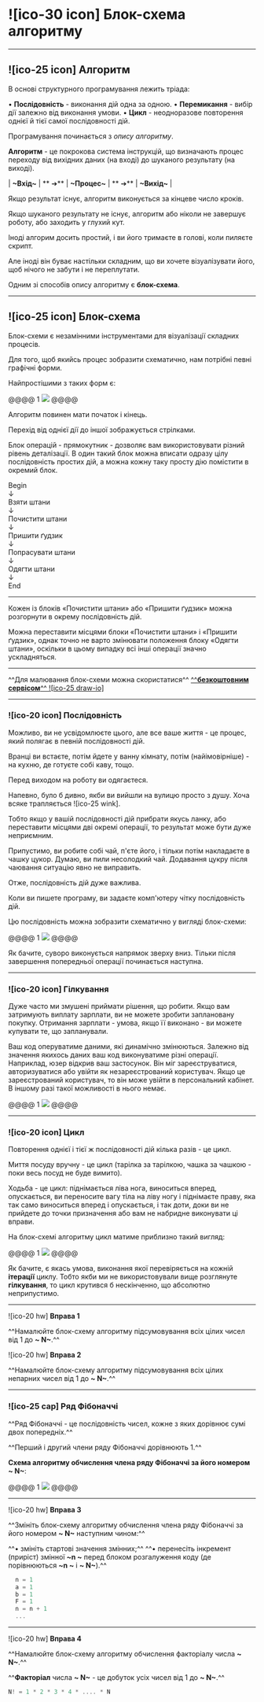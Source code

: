 # ![ico-30 icon] Блок-схема алгоритму

______________________________________________________________________

## ![ico-25 icon] Алгоритм

В основі структурного програмування лежить тріада:

• **Послідовність** - виконання дій одна за одною.
• **Перемикання** - вибір дії залежно від виконання умови.
• **Цикл** - неодноразове повторення однієї й тієї самої послідовності дій.


Програмування починається з _опису алгоритму_.

**Алгоритм** - це покрокова система інструкцій, що визначають процес переходу від вихідних даних (на вході) до шуканого результату (на виході).

| **~Вхід~** | ** ➔** | **~Процес~** | ** ➔** | **~Вихід~** |

Якщо результат існує, алгоритм виконується за кінцеве число кроків.

Якщо шуканого результату не існує, алгоритм або ніколи не завершує роботу, або заходить у глухий кут.

Іноді алгорим досить простий, і ви його тримаєте в голові, коли пиляєте скрипт.

Але іноді він буває настільки складним, що ви хочете візуалізувати його, щоб нічого не забути і не переплутати.

Одним зі способів опису алгоритму є **блок-схема**.


________________________________________________________________________________

## ![ico-25 icon] Блок-схема

Блок-схеми є незамінними інструментами для візуалізації складних процесів.

Для того, щоб якийсь процес зобразити схематично, нам потрібні певні графічні форми.

Найпростішими з таких форм є:

@@@@ 1
![](illustrations/flowchart-symbols.svg)
@@@@

Алгоритм повинен мати початок і кінець.

Перехід від однієї дії до іншої зображується стрілками.

Блок операцій - прямокутник - дозволяє вам використовувати різний рівень деталізації. В один такий блок можна вписати одразу цілу послідовність простих дій, а можна кожну таку просту дію помістити в окремий блок.

<div class="flowchart-endpoints">Begin<div>
<div class="flowchart-arrow">↓</div>
<div class="flowchart-process">Взяти штани<div>
<div class="flowchart-arrow">↓</div>
<div class="flowchart-process">Почистити штани<div>
<div class="flowchart-arrow">↓</div>
<div class="flowchart-process">Пришити ґудзик<div>
<div class="flowchart-arrow">↓</div>
<div class="flowchart-process">Попрасувати штани<div>
<div class="flowchart-arrow">↓</div>
<div class="flowchart-process">Одягти штани<div>
<div class="flowchart-arrow">↓</div>
<div class="flowchart-endpoints">End<div>

_______________________________________________________

Кожен із блоків «Почистити штани» або «Пришити ґудзик» можна розгорнути в окрему послідовність дій.

Можна переставити місцями блоки «Почистити штани» і «Пришити ґудзик», однак точно не варто змінювати положення блоку «Одягти штани», оскільки в цьому випадку всі інші операції значно ускладняться.

_______________________________________________________

^^Для малювання блок-схеми можна скористатися^^ [^^**безкоштовним сервісом**^^ ![ico-25 draw-io]](https://www.draw.io/)

_______________________________________________________

### ![ico-20 icon] Послідовність

Можливо, ви не усвідомлюєте цього, але все ваше життя - це процес, який полягає в певній послідовності дій.

Вранці ви встаєте, потім йдете у ванну кімнату, потім (найімовірніше) - на кухню, де готуєте собі каву, тощо.

Перед виходом на роботу ви одягаєтеся.

Напевно, було б дивно, якби ви вийшли на вулицю просто з душу. Хоча всяке трапляється ![ico-25 wink].

Тобто якщо у вашій послідовності дій прибрати якусь ланку, або переставити місцями дві окремі операції, то результат може бути дуже неприємним.

Припустимо, ви робите собі чай, п'єте його, і тільки потім накладаєте в чашку цукор. Думаю, ви пили несолодкий чай. Додавання цукру після чаювання ситуацію явно не виправить.

Отже, послідовність дій дуже важлива.

Коли ви пишете програму, ви задаєте комп'ютеру чітку послідовність дій.

Цю послідовність можна зобразити схематично у вигляді блок-схеми:



@@@@ 1
![](illustrations/flowchart-sequence.svg)
@@@@

Як бачите, суворо виконується напрямок зверху вниз.
Тільки після завершення попередньої операції починається наступна.

_______________________________________________________

### ![ico-20 icon] Гілкування

Дуже часто ми змушені приймати рішення, що робити.
Якщо вам затримують виплату зарплати, ви не можете зробити заплановану покупку.
Отримання зарплати - умова, якщо її виконано - ви можете купувати те, що запланували.

Ваш код оперуватиме даними, які динамічно змінюються.
Залежно від значення якихось даних ваш код виконуватиме різні операції.
Наприклад, юзер відкрив ваш застосунок.
Він міг зареєструватися, авторизуватися або увійти як незареєстрований користувач.
Якщо це зареєстрований користувач, то він може увійти в персональний кабінет.
В іншому разі такої можливості в нього немає.

@@@@ 1
![](illustrations/flowchart-branching.svg)
@@@@

_______________________________________________________

### ![ico-20 icon] Цикл

Повторення однієї і тієї ж послідовності дій кілька разів - це цикл.

Миття посуду вручну - це цикл (тарілка за тарілкою, чашка за чашкою - поки весь посуд не буде вимито).

Ходьба - це цикл: піднімається ліва нога, виноситься вперед, опускається, ви переносите вагу тіла на ліву ногу і піднімаєте праву, яка так само виноситься вперед і опускається, і так доти, доки ви не прийдете до точки призначення або вам не набридне виконувати ці вправи.

На блок-схемі алгоритму цикл матиме приблизно такий вигляд:

@@@@ 1
![](illustrations/flowchart-circle.svg)
@@@@

Як бачите, є якась умова, виконання якої перевіряється на кожній **ітерації** циклу.
Тобто якби ми не використовували вище розглянуте **гілкування**, то цикл крутився б нескінченно, що абсолютно неприпустимо.

_______________________________________________________


![ico-20 hw] **Вправа 1**

^^Намалюйте блок-схему алгоритму підсумовування всіх цілих чисел від 1 до **~ N~**.^^

![ico-20 hw] **Вправа 2**

^^Намалюйте блок-схему алгоритму підсумовування всіх цілих непарних чисел від 1 до **~ N~**.^^

__________________________________________________________________

### ![ico-25 cap] Ряд Фібоначчі

^^Ряд Фібоначчі - це послідовність чисел, кожне з яких дорівнює сумі двох попередніх.^^

^^Перший і другий члени ряду Фібоначчі дорівнюють 1.^^

**Схема алгоритму обчислення члена ряду Фібоначчі за його номером ~ N~**:

@@@@ 1
![](illustrations/flowchart-fibonachi.svg)
@@@@

_______________________________________________________

![ico-20 hw] **Вправа 3**

^^Змініть блок-схему алгоритму обчислення члена ряду Фібоначчі за його номером **~ N~** наступним чином:^^

^^• змініть стартові значення змінних;^^
^^• перенесіть інкремент (приріст) змінної **~n ~** перед блоком розгалуження коду (де порівнюються **~n ~** і **~ N~**).^^

~~~js
  n = 1
  a = 1
  b = 1
  F = 1   
  n = n + 1
  ...
~~~

_______________________________________________________

![ico-20 hw] **Вправа 4**

^^Намалюйте блок-схему алгоритму обчислення факторіалу числа **~ N~**.^^

^^**Факторіал** числа **~ N~** - це добуток усіх чисел від 1 до **~ N~**.^^

~~~js
N! = 1 * 2 * 3 * 4 * .... * N
~~~
